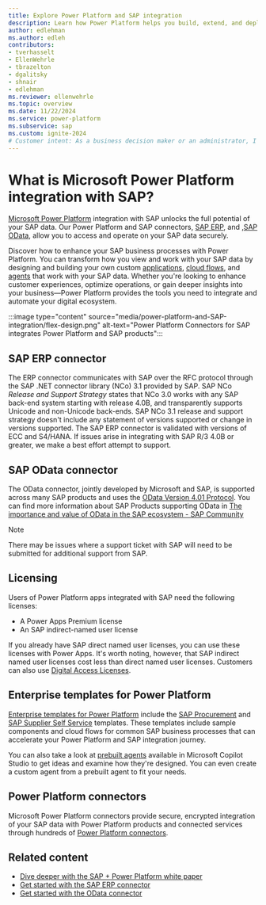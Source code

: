 ```yaml
---
title: Explore Power Platform and SAP integration
description: Learn how Power Platform helps you build, extend, and deploy solutions that interact with SAP to improve daily workflows.
author: edlehman
ms.author: edleh
contributors: 
- tverhasselt
- EllenWehrle
- tbrazelton
- dgalitsky
- shnair
- edlehman
ms.reviewer: ellenwehrle
ms.topic: overview
ms.date: 11/22/2024
ms.service: power-platform
ms.subservice: sap
ms.custom: ignite-2024
# Customer intent: As a business decision maker or an administrator, I want to learn about Power Platform integration with SAP so I can discover how to integrate and streamline my organization's SAP data and workflows with other system data in Power Platform to give my organization's users a better work experience that leads to saved time, fewer mistakes, and improved data quality and insights.
---
```


# What is Microsoft Power Platform integration with SAP?

[Microsoft Power Platform](/power-platform/) integration with SAP unlocks the full potential of your SAP data. Our Power Platform and SAP connectors, [SAP ERP](/connectors/saperp), and ,[SAP OData](/odata/overview), allow you to access and operate on your SAP data securely.

Discover how to enhance your SAP business processes with Power Platform. You can transform how you view and work with your SAP data by designing and building your own custom [applications](/power-apps/powerapps-overview), [cloud flows](/power-automate/overview-cloud), and [agents](/microsoft-copilot-studio/fundamentals-what-is-copilot-studio) that work with your SAP data.  Whether you're looking to enhance customer experiences, optimize operations, or gain deeper insights into your business—Power Platform provides the tools you need to integrate and automate your digital ecosystem.

:::image type="content" source="media/power-platform-and-SAP-integration/flex-design.png" alt-text="Power Platform Connectors for SAP integrates Power Platform and SAP products":::

## SAP ERP connector

The ERP connector communicates with SAP over the RFC protocol through the SAP .NET connector library (NCo) 3.1 provided by SAP. SAP NCo *Release and Support Strategy* states that NCo 3.0 works with any SAP back-end system starting with release 4.0B, and transparently supports Unicode and non-Unicode back-ends. SAP NCo 3.1 release and support strategy doesn't include any statement of versions supported or change in versions supported. The SAP ERP connector is validated with versions of ECC and S4/HANA. If issues arise in integrating with SAP R/3 4.0B or greater, we make a best effort attempt to support.

## SAP OData connector

The OData connector, jointly developed by Microsoft and SAP, is supported across many SAP products and uses the [OData Version 4.01 Protocol](https://docs.oasis-open.org/odata/odata/v4.01/odata-v4.01-part1-protocol.html). You can find more information about SAP Products supporting OData in [The importance and value of OData in the SAP ecosystem - SAP Community](https://community.sap.com/t5/technology-blogs-by-sap/the-importance-and-value-of-odata-in-the-sap-ecosystem/ba-p/13492946)

> [!NOTE]
>There may be issues where a support ticket with SAP will need to be submitted for additional support from SAP.

## Licensing

Users of Power Platform apps integrated with SAP need the following licenses:

- A Power Apps Premium license
- An SAP indirect-named user license

If you already have SAP direct named user licenses, you can use these licenses with Power Apps. It's worth noting, however, that SAP indirect named user licenses cost less than direct named user licenses. Customers can also use [Digital Access Licenses](https://help.sap.com/docs/SAP_S4HANA_ON-PREMISE/999033817c60412f88303c6d6a80c348/4786b16cae0047279eac879b7701d044.html?version=2021.001&locale=en-US).

## Enterprise templates for Power Platform

[Enterprise templates for Power Platform](../../enterprise-templates/overview.md) include the [SAP Procurement](../../enterprise-templates/finance/sap-procurement/overview.md) and [SAP Supplier Self Service](../../enterprise-templates/finance/sap-supplier-self-service/overview.md) templates. These templates include sample components and cloud flows for common SAP business processes that can accelerate your Power Platform and SAP integration journey.

You can also take a look at [prebuilt agents](/microsoft-copilot-studio/template-fundamentals) available in Microsoft Copilot Studio to get ideas and examine how they're designed. You can even create a custom agent from a prebuilt agent to fit your needs.

## Power Platform connectors

Microsoft Power Platform connectors provide secure, encrypted integration of your SAP data with Power Platform products and connected services through hundreds of [Power Platform connectors](/connectors/).

## Related content

- [Dive deeper with the SAP + Power Platform white paper](https://go.microsoft.com/fwlink/?linkid=2294900)
- [Get started with the SAP ERP connector](../connect/sap-erp-connector.md)
- [Get started with the OData connector](../connect/sap-odata-connector.md)
